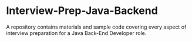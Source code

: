 # Interview-Prep-Java-Backend
A repository contains materials and sample code covering every aspect of interview preparation for a Java Back-End Developer role.

